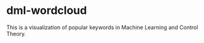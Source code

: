 # dml-wordcloud

This is a visualization of popular keywords in Machine Learning and Control Theory.
